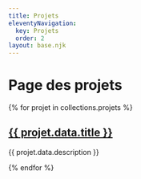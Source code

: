 ```yaml
---
title: Projets
eleventyNavigation:
  key: Projets
  order: 2
layout: base.njk
---
```


# Page des projets

{% for projet in collections.projets %}

  <article>
    <a href="{{projet.url}}"><h2>{{ projet.data.title }}</h2></a>
    <p>{{ projet.data.description  }}</p>
  </article>
{% endfor %}
